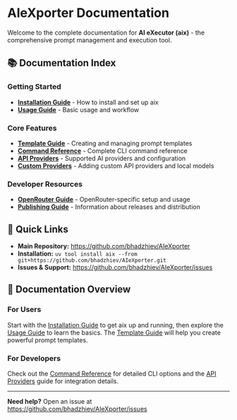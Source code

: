 # AIeXporter Documentation

Welcome to the complete documentation for **AI eXecutor (aix)** - the comprehensive prompt management and execution tool.

## 📚 Documentation Index

### Getting Started
- **[Installation Guide](INSTALLATION.md)** - How to install and set up aix
- **[Usage Guide](USAGE.md)** - Basic usage and workflow

### Core Features  
- **[Template Guide](TEMPLATES.md)** - Creating and managing prompt templates
- **[Command Reference](COMMANDS.md)** - Complete CLI command reference
- **[API Providers](API_PROVIDERS.md)** - Supported AI providers and configuration
- **[Custom Providers](CUSTOM_PROVIDERS.md)** - Adding custom API providers and local models

### Developer Resources
- **[OpenRouter Guide](OPENROUTER.md)** - OpenRouter-specific setup and usage
- **[Publishing Guide](PUBLISH.md)** - Information about releases and distribution

## 🚀 Quick Links

- **Main Repository:** https://github.com/bhadzhiev/AIeXporter
- **Installation:** `uv tool install aix --from git+https://github.com/bhadzhiev/AIeXporter.git`
- **Issues & Support:** https://github.com/bhadzhiev/AIeXporter/issues

## 📖 Documentation Overview

### For Users
Start with the [Installation Guide](INSTALLATION.md) to get aix up and running, then explore the [Usage Guide](USAGE.md) to learn the basics. The [Template Guide](TEMPLATES.md) will help you create powerful prompt templates.

### For Developers
Check out the [Command Reference](COMMANDS.md) for detailed CLI options and the [API Providers](API_PROVIDERS.md) guide for integration details.

---

**Need help?** Open an issue at https://github.com/bhadzhiev/AIeXporter/issues